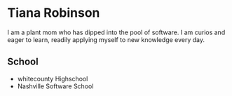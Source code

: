 # Tiana Robinson
I am a plant mom who has dipped into the pool of software. I am curios and eager to learn, readily applying myself to new knowledge every day.

<!--
**trobinson1097/trobinson1097** is a ✨ _special_ ✨ repository because its `README.md` (this file) appears on your GitHub profile.

Here are some ideas to get you started:

- 🔭 I’m currently working on ...
- 🌱 I’m currently learning ...
- 👯 I’m looking to collaborate on ...
- 🤔 I’m looking for help with ...
- 💬 Ask me about ...
- 📫 How to reach me: ...
- 😄 Pronouns: ...
- ⚡ Fun fact: ...
-->
## School
* whitecounty Highschool
* Nashville Software School


| | | | | |
|-|-|-|-|-|
